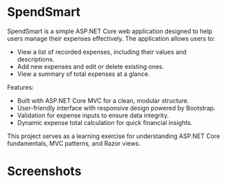 # SpendSmart

SpendSmart is a simple ASP.NET Core web application designed to help users manage their expenses effectively. The application allows users to:
- View a list of recorded expenses, including their values and descriptions.
- Add new expenses and edit or delete existing ones.
- View a summary of total expenses at a glance.

Features:
- Built with ASP.NET Core MVC for a clean, modular structure.
- User-friendly interface with responsive design powered by Bootstrap.
- Validation for expense inputs to ensure data integrity.
- Dynamic expense total calculation for quick financial insights.

This project serves as a learning exercise for understanding ASP.NET Core fundamentals, MVC patterns, and Razor views.

# Screenshots
